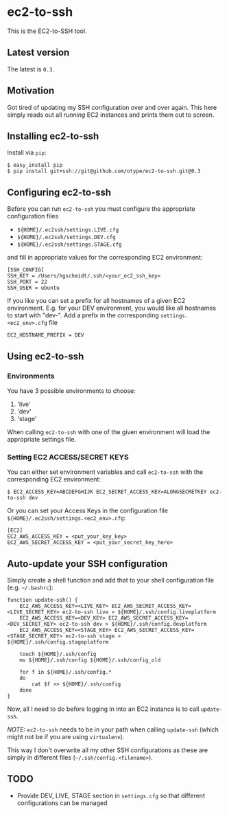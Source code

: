# ec2-to-ssh

This is the EC2-to-SSH tool.

## Latest version

The latest is `0.3`.

## Motivation

Got tired of updating my SSH configuration over and over again. This here simply reads out all *running* EC2 instances
and prints them out to screen.

## Installing ec2-to-ssh

Install via `pip`:

	$ easy_install pip
	$ pip install git+ssh://git@github.com/otype/ec2-to-ssh.git@0.3

## Configuring ec2-to-ssh

Before you can run `ec2-to-ssh` you must configure the appropriate configuration files

 * `${HOME}/.ec2ssh/settings.LIVE.cfg`
 * `${HOME}/.ec2ssh/settings.DEV.cfg`
 * `${HOME}/.ec2ssh/settings.STAGE.cfg`

 and fill in appropriate values for the corresponding EC2 environment:

    [SSH_CONFIG]
    SSH_KEY = /Users/hgschmidt/.ssh/<your_ec2_ssh_key>
    SSH_PORT = 22
    SSH_USER = ubuntu

 If you like you can set a prefix for all hostnames of a given EC2 environment. E.g. for your
 DEV environment, you would like all hostnames to start with "dev-". Add a prefix in the corresponding
 `settings.<ec2_env>.cfg` file

    EC2_HOSTNAME_PREFIX = DEV

## Using ec2-to-ssh

### Environments

You have 3 possible environments to choose:

 1. 'live'
 2. 'dev'
 3. 'stage'

When calling `ec2-to-ssh` with one of the given environment will load the appropriate settings file.

### Setting EC2 ACCESS/SECRET KEYS

You can either set environment variables and call `ec2-to-ssh` with the corresponding EC2 environment:

	$ EC2_ACCESS_KEY=ABCDEFGHIJK EC2_SECRET_ACCESS_KEY=ALONGSECRETKEY ec2-to-ssh dev

Or you can set your Access Keys in the configuration file `${HOME}/.ec2ssh/settings.<ec2_env>.cfg`:

	[EC2]
    EC2_AWS_ACCESS_KEY = <put_your_key_key>
    EC2_AWS_SECRET_ACCESS_KEY = <put_your_secret_key_here>


## Auto-update your SSH configuration

Simply create a shell function and add that to your shell configuration file (e.g. `~/.bashrc`):

	function update-ssh() {
	    EC2_AWS_ACCESS_KEY=<LIVE_KEY> EC2_AWS_SECRET_ACCESS_KEY=<LIVE_SECRET_KEY> ec2-to-ssh live > ${HOME}/.ssh/config.liveplatform
	    EC2_AWS_ACCESS_KEY=<DEV_KEY> EC2_AWS_SECRET_ACCESS_KEY=<DEV_SECRET_KEY> ec2-to-ssh dev > ${HOME}/.ssh/config.devplatform
	    EC2_AWS_ACCESS_KEY=<STAGE_KEY> EC2_AWS_SECRET_ACCESS_KEY=<STAGE_SECRET_KEY> ec2-to-ssh stage > ${HOME}/.ssh/config.stageplatform

	    touch ${HOME}/.ssh/config
	    mv ${HOME}/.ssh/config ${HOME}/.ssh/config_old

		for f in ${HOME}/.ssh/config.*
		do
	        cat $f >> ${HOME}/.ssh/config
	    done
	}

Now, all I need to do before logging in into an EC2 instance is to call `update-ssh`.

*NOTE:* `ec2-to-ssh` needs to be in your path when calling `update-ssh` (which might not be if you are using `virtualenv`).

This way I don't overwrite all my other SSH configurations as these are simply in different files (`~/.ssh/config.<filename>`).


## TODO

- Provide DEV, LIVE, STAGE section in `settings.cfg` so that different configurations can be managed